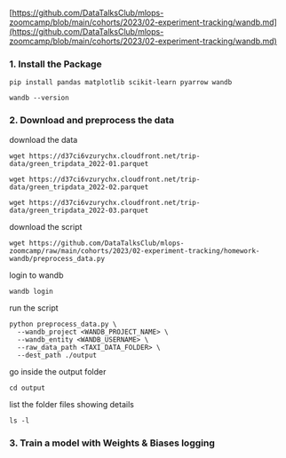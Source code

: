 [https://github.com/DataTalksClub/mlops-zoomcamp/blob/main/cohorts/2023/02-experiment-tracking/wandb.md](https://github.com/DataTalksClub/mlops-zoomcamp/blob/main/cohorts/2023/02-experiment-tracking/wandb.md)

### 1. Install the Package

`pip install pandas matplotlib scikit-learn pyarrow wandb`

`wandb --version`

### 2. Download and preprocess the data

download the data

`wget https://d37ci6vzurychx.cloudfront.net/trip-data/green_tripdata_2022-01.parquet`

`wget https://d37ci6vzurychx.cloudfront.net/trip-data/green_tripdata_2022-02.parquet`

`wget https://d37ci6vzurychx.cloudfront.net/trip-data/green_tripdata_2022-03.parquet`

download the script

`wget https://github.com/DataTalksClub/mlops-zoomcamp/raw/main/cohorts/2023/02-experiment-tracking/homework-wandb/preprocess_data.py`

login to wandb

`wandb login`

run the script

```
python preprocess_data.py \
  --wandb_project <WANDB_PROJECT_NAME> \
  --wandb_entity <WANDB_USERNAME> \
  --raw_data_path <TAXI_DATA_FOLDER> \
  --dest_path ./output
```

go inside the output folder

`cd output`

list the folder files showing details

`ls -l`

### 3. Train a model with Weights & Biases logging